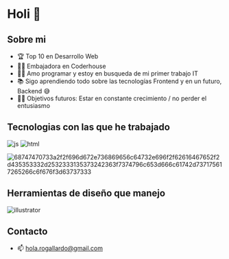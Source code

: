 # Holi 👋

<!--
**RocioGallardo/RocioGallardo** is a ✨ _special_ ✨ repository because its `README.md` (this file) appears on your GitHub profile.

Here are some ideas to get you started:

- 🔭 I’m currently working on ...
- 🌱 I’m currently learning ...
- 👯 I’m looking to collaborate on ...
- 🤔 I’m looking for help with ...
- 💬 Ask me about ...
- 📫 How to reach me: ...
- 😄 Pronouns: ...
- ⚡ Fun fact: ...
-->




## Sobre mi
- 🏆 Top 10 en Desarrollo Web 
- 🫶🏻 Embajadora en Coderhouse
- 👨‍💻 Amo programar y estoy en busqueda de mi primer trabajo IT 
- 📚 Sigo aprendiendo todo sobre las tecnologías Frontend y en un futuro, Backend 😅
- 💪🏼 Objetivos futuros: Estar en constante crecimiento / no perder el entusiasmo


## Tecnologias con las que he trabajado


![js](https://user-images.githubusercontent.com/89470788/179840206-818bdcc1-666c-4b63-a9a7-b16638b6af19.svg)
![html](https://user-images.githubusercontent.com/89470788/179843482-39b09d7f-1c47-4797-9552-8144a056b205.svg)

![68747470733a2f2f696d672e736869656c64732e696f2f62616467652f2d435353332d2532333135373242363f7374796c653d666c61742d737175617265266c6f676f3d63737333](https://user-images.githubusercontent.com/89470788/179842793-658bc4cc-41c0-4a3e-959e-e445cfd8b658.svg)



## Herramientas de diseño que manejo
![illustrator](https://user-images.githubusercontent.com/89470788/179844009-8e862ebb-b259-4ec8-acfe-dac403500f1b.svg)


## Contacto
- 📫 [hola.rogallardo@gmail.com](mailto:hola.rogallardo@gmail.com)










